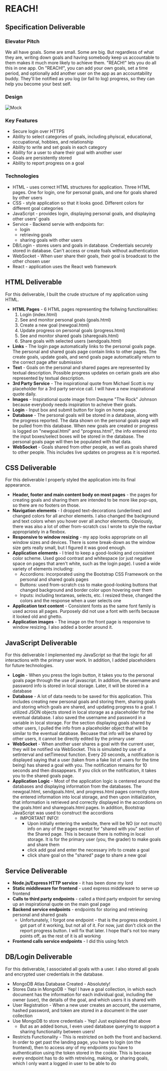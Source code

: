 # REACH!
## Specification Deliverable
### Elevator Pitch

We all have goals. Some are small. Some are big. But regardless  of what they are, writing down goals and having somebody keep us accountable to them makes it much more likely to achieve them. "REACH!" lets you do all this in one app. On "REACH!", you can add your own goals, set a time period, and optionally add another user on the app as an accountability buddy. They'll be notified as you log (or fail to log) progress, so they can help you become your best self.

### Design

![Mock](startup_webpage_design.jpg)

### Key Features
- Secure login over HTTPS
- Ability to select categories of goals, including phyiscal, educational, occupational, hobbies, and relationship
- Ability to write and set goals in each category
- Ability for a user to share their goal with another user
- Goals are persistently stored
- Ability to report progress on a goal
### Technologies
- HTML - uses correct HTML structures for application. Three HTML pages. One for login, one for personal goals, and one for goals shared by other users
- CSS - style application so that it looks good. Different colors for different goal categories
- JavaScript - provides login, displaying personal goals, and displaying other users' goals
- Service - Backend servie with endpoints for:
    - login
    - retrieving goals
    - sharing goals with other users
- DB/Login - stores users and goals in database. Credentials securely stored in database. Can't access or create foals without authentication
- WebSocket - When user share their goals, their goal is broadcast to the other chosen user
- React - application uses the React web framework

## HTML Deliverable
For this deliverable, I built the crude structure of my application using HTML.

- **HTML Pages** - 6 HTML pages representing the follwing functionalities:
    1. Login (index.html)
    2. See and monitor personal goals (goals.html)
    3. Create a new goal (newgoal.html)
    4. Update progress on personal goals (progress.html)
    5. See and monitor shared goals (sharegoals.html)
    6. Share goals with selected users (sendgoals.html)
- **Links** - The login page automatically links to the personal goals page. The personal and shared goals page contain links to other pages. The create goals, update goals, and send goals page automatically return to the correct page after submission
- **Text** - Goals on the personal and shared pages are represented by textual description. Possible progress updates on certain goals are also represented by textual description.
- **3rd Party Service** - The inspirational quote from Michael Scott is my placeholder for a 3rd party service call. I will have a new inspirational quote daily.
- **Images** - Inspirational quote image from Dwayne "The Rock" Johnson because everybody needs inspiration to acheive their goals.
- **Login** - Input box and submit button for login on home page.
- **Database** - The personal goals will be stored in a database, along with the progress reported. The data shown on the personal goals page will be pulled from this database. When new goals are created or progress is logged on "newgoal.html" and "progress.html", the info entered into the input boxes/select boxes will be stored in the database. The personal goals page will then be populated with that data. 
- **WebSocket** - Goals shared from other people, as well as goals shared to other people. This includes live updates on progress as it is reported.

## CSS Deliverable
For this deliverable I properly styled the application into its final appearance.

- **Header, footer and main content body on most pages** - the pages for creating goals and sharing them are intended to be more like pop-ups, so there are no footers on those. 
- **Navigation elements** - I dropped text-decorations (underlines) and changed colors for all anchor elements. I also changed the background and text colors when you hover over all anchor elements. Obviously, there was also a lot of other from-scratch css I wrote to style the navbar appropriately in a flexbox.
- **Responsive to window resizing** - my app looks appropriate on all window sizes and devices. There is some break-down as the window size gets really small, but I figured it was good enough.
- **Application elements** - I tried to keep a good-looking and consistent color scheme. Used good contrast and whitespace (or just negative space on pages that aren't white, such as the login page). I used a wide variety of elements including:
    - Accordions: incorporated using the Bootstrap CSS Framework on the personal and shared goals pages
    - Buttons: used from-scratch css to make good-looking buttons that changed background and border color upon hovering over them
    - Inputs: including textareas, selects, etc. I resized these, changed the colors and the response when a user selects one
- **Application text content** - Consistent fonts as the same font family is used across all pages. Purposely did not use a font with serifs because it looked old and  ghetto.
- **Application images** - The image on the front page is responsive to window resizing. I also added a border around it.

## JavaScript Deliverable
For this deliverable I implemented my JavaScript so that the logic for all interactions with the primary user work. In addition, I added placeholders for future technologies.

- **Login** - When you press the login button, it takes you to the personal goals page through the use of javascript. In addition, the username and password info is stored in local storage. Later, it will be stored in a database
- **Database** - A lot of data needs to be saved for this application. This includes creating new personal goals and storing them, sharing goals and storing which goals are shared, and updating progress to a goal. I utilized JSON objects stored in local storage as a placeholder for the eventual database. I also saved the username and password in a variable in local storage. For the section displaying goals shared by other users, I pulled the info from a placeholder object that will be similar to the eventual database. Becuase that info will be shared by other users, it cannot be directly edited by the primary user
- **WebSocket** - When another user shares a goal with the current user, they will be notified via WebSocket. This is simulated by use of a setInterval and setTimeout function. Every 20 seconds, a notification is displayed saying that a user (taken from a fake list of users for the time being) has shared a goal with you. The notification remains for 10 seconds and then dissappears. If you click on the notification, it takes you to the shared goals page.
- **Application Logic** - Most of the application logic is centered around the databases and displaying information from the databases. The newgoal.html, sendgoals.html, and progress.html pages correctly store the entered information into local storage, and then upon initialization, that information is retrieved and correctly displayed in the accordions on the goals.html and sharegoals.html pages. In addition, Bootstrap JavaScript was used to construct the accordions
    - IMPORTANT INFO!
        - Upon initially entering the website, there will be NO (or not much) info on any of the pages except for "shared with you" section of the Shared page. This is because there is nothing in local storage. It is for the primary user (you, the grader) to make goals and share them
        - click add goal and enter the necessary info to create a goal
        - click share goal on the "shared" page to share a new goal

## Service Deliverable
- **Node.js/Express HTTP service** - it has been done my lord
- **Static middleware for frontend** - used express middleware to serve up frontend
- **Calls to third party endpoints** - called a third party endpoint for serving up an inspirational quote on the main goal page
- **Backend service endpoints** - endpoints for storing and retrieving personal and shared goals
    - Unfortunately, I forgot one endpoint - that is the progress endpoint. I got part of it working, but not all of it. For now, just don't click on the report progress button. I will fix that later. I hope that's not too many points off, as the rest of it is all working
- **Frontend calls service endpoints** - I did this using fetch
## DB/Login Deliverable
For this deliverable, I associated all goals with a user. I also stored all goals and encrypted user credentials in the database.
- MongoDB Atlas Database Created - Absolutely!
- Stores Data in MongoDB - Yep! I have a goal collection, in which each document has the information for each individual goal, including the owner (user), the details of the goal, and which users it is shared with
- User Registration - When a new user creates an account, the username, hashed password, and token are stored in a document in the user collection
- Use MongoDB to store credentials - Yep! Just explained that above
    - But as an added bonus, I even used database querying to support a sharing functionality between users!
- Restricts Functionality - This is restricted on both the front and backend. In order to get past the landing page, you have to login (on the frontend), then to access *any* of my endpoints you have to authentication using the token stored in the cookie. This is because every endpoint has to do with retreiving, making, or sharing goals, which I only want a logged in user to be able to do
<!-- ## WebSocket Deliverable
## React Deliverable -->